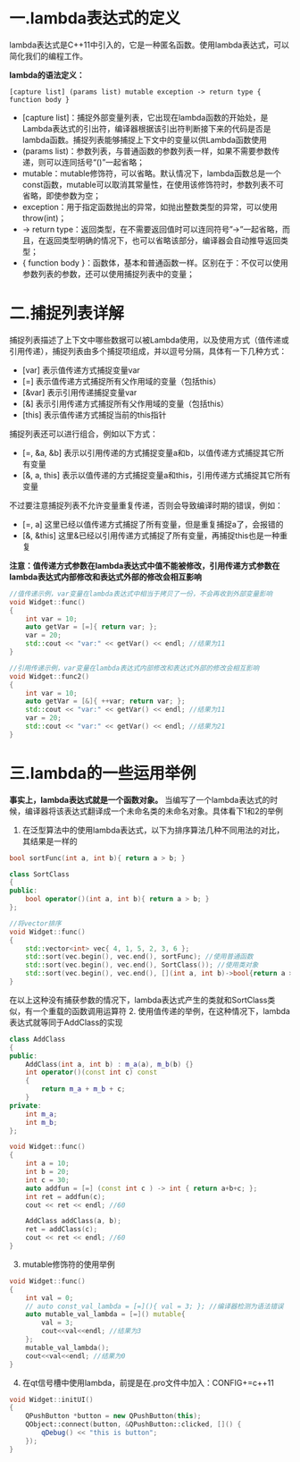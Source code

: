 # 一.lambda表达式的定义

lambda表达式是C++11中引入的，它是一种匿名函数。使用lambda表达式，可以简化我们的编程工作。

**lambda的语法定义：**

```plain
[capture list] (params list) mutable exception -> return type { function body }
```
* [capture list]：捕捉外部变量列表，它出现在lambda函数的开始处，是Lambda表达式的引出符，编译器根据该引出符判断接下来的代码是否是lambda函数。捕捉列表能够捕捉上下文中的变量以供Lambda函数使用
* (params list)：参数列表，与普通函数的参数列表一样，如果不需要参数传递，则可以连同括号“()”一起省略；
* mutable：mutable修饰符，可以省略。默认情况下，lambda函数总是一个const函数，mutable可以取消其常量性，在使用该修饰符时，参数列表不可省略，即使参数为空；
* exception：用于指定函数抛出的异常，如抛出整数类型的异常，可以使用 throw(int)；
* -> return type：返回类型，在不需要返回值时可以连同符号”->”一起省略，而且，在返回类型明确的情况下，也可以省略该部分，编译器会自动推导返回类型；
* { function body }：函数体，基本和普通函数一样。区别在于：不仅可以使用参数列表的参数，还可以使用捕捉列表中的变量；

# 二.捕捉列表详解

捕捉列表描述了上下文中哪些数据可以被Lambda使用，以及使用方式（值传递或引用传递），捕捉列表由多个捕捉项组成，并以逗号分隔，具体有一下几种方式：

* [var] 表示值传递方式捕捉变量var
* [=] 表示值传递方式捕捉所有父作用域的变量（包括this）
* [&var] 表示引用传递捕捉变量var
* [&] 表示引用传递方式捕捉所有父作用域的变量（包括this）
* [this] 表示值传递方式捕捉当前的this指针

捕捉列表还可以进行组合，例如以下方式：

* [=, &a, &b] 表示以引用传递的方式捕捉变量a和b，以值传递方式捕捉其它所有变量
* [&, a, this] 表示以值传递的方式捕捉变量a和this，引用传递方式捕捉其它所有变量

不过要注意捕捉列表不允许变量重复传递，否则会导致编译时期的错误，例如：

* [=, a] 这里已经以值传递方式捕捉了所有变量，但是重复捕捉a了，会报错的
* [&, &this] 这里&已经以引用传递方式捕捉了所有变量，再捕捉this也是一种重复

**注意：值传递方式参数在lambda表达式中值不能被修改，引用传递方式参数在lambda表达式内部修改和表达式外部的修改会相互影响**

```c++
//值传递示例，var变量在lambda表达式中相当于拷贝了一份，不会再收到外部变量影响
void Widget::func()
{
    int var = 10;
    auto getVar = [=]{ return var; };
    var = 20;
    std::cout << "var:" << getVar() << endl; //结果为11
}

//引用传递示例，var变量在lambda表达式内部修改和表达式外部的修改会相互影响
void Widget::func2()
{
    int var = 10;
    auto getVar = [&]{ ++var; return var; };
    std::cout << "var:" << getVar() << endl; //结果为11
    var = 20;
    std::cout << "var:" << getVar() << endl; //结果为21
}
```

# 三.lambda的一些运用举例

**事实上，lambda表达式就是一个函数对象。** 当编写了一个lambda表达式的时候，编译器将该表达式翻译成一个未命名类的未命名对象。具体看下1和2的举例

1. 在泛型算法中的使用lambda表达式，以下为排序算法几种不同用法的对比，其结果是一样的
```c++
bool sortFunc(int a, int b){ return a > b; }

class SortClass
{
public:
    bool operator()(int a, int b){ return a > b; }
};

//将vector排序
void Widget::func()
{
    std::vector<int> vec{ 4, 1, 5, 2, 3, 6 };
    std::sort(vec.begin(), vec.end(), sortFunc); //使用普通函数
    std::sort(vec.begin(), vec.end(), SortClass()); //使用类对象
    std::sort(vec.begin(), vec.end(), [](int a, int b)->bool{return a > b; }); //使用lambda表达式
}
```
在以上这种没有捕获参数的情况下，lambda表达式产生的类就和SortClass类似，有一个重载的函数调用运算符
2. 使用值传递的举例，在这种情况下，lambda表达式就等同于AddClass的实现
```c++
class AddClass
{
public:
    AddClass(int a, int b) : m_a(a), m_b(b) {}
    int operator()(const int c) const
    {
        return m_a + m_b + c;
    }
private:
    int m_a;
    int m_b;
};

void Widget::func()
{
    int a = 10;
    int b = 20;
    int c = 30;
    auto addfun = [=] (const int c ) -> int { return a+b+c; };
    int ret = addfun(c);
    cout << ret << endl; //60

    AddClass addClass(a, b);
    ret = addClass(c);
    cout << ret << endl; //60
}
```

3. mutable修饰符的使用举例
```c++
void Widget::func()
{
    int val = 0;
    // auto const_val_lambda = [=](){ val = 3; }; //编译器检测为语法错误
    auto mutable_val_lambda = [=]() mutable{
        val = 3;
        cout<<val<<endl; //结果为3
    };
    mutable_val_lambda();
    cout<<val<<endl; //结果为0
}
```

4. 在qt信号槽中使用lambda，前提是在.pro文件中加入：CONFIG+=c++11
```c++
void Widget::initUI()
{
    QPushButton *button = new QPushButton(this);
    QObject::connect(button, &QPushButton::clicked, []() {
        qDebug() << "this is button";
    });
}
```